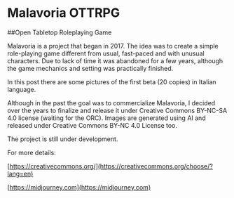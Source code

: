 # Malavoria OTTRPG
##Open Tabletop Roleplaying Game

Malavoria is a project that began in 2017. The idea was to create a simple role-playing game different from usual, fast-paced and with unusual characters. Due to lack of time it was abandoned for a few years, although the game mechanics and setting was practically finished. 
 
In this post there are some pictures of the first beta (20 copies) in Italian language. 
 
Although in the past the goal was to commercialize Malavoria, I decided over the years to finalize and release it under Creative Commons BY-NC-SA 4.0 license (waiting for the ORC). Images are generated using AI and released under Creative Commons BY-NC 4.0 License too.

The project is still under development.

For more details: 

[https://creativecommons.org/](https://creativecommons.org/choose/?lang=en)

[https://midjourney.com](https://midjourney.com)
